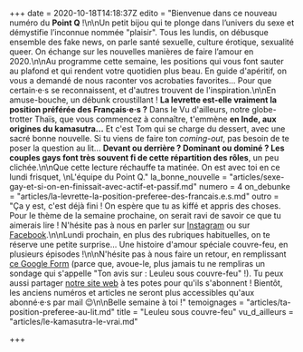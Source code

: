+++
date = 2020-10-18T14:18:37Z
edito = "Bienvenue dans ce nouveau numéro du **Point Q** !\n\nUn petit bijou qui te plonge dans l’univers du sexe et démystifie l’inconnue nommée \"plaisir\". Tous les lundis, on débusque ensemble des fake news, on parle santé sexuelle, culture érotique, sexualité queer. On échange sur les nouvelles manières de faire l’amour en 2020.\n\nAu programme cette semaine, les positions qui vous font sauter au plafond et qui rendent votre quotidien plus beau. En guide d'apéritif, on vous a demandé de nous raconter vos acrobaties favorites... Pour que certain·e·s se reconnaissent, et d'autres trouvent de l'inspiration.\n\nEn amuse-bouche, un débunk croustillant ! **La levrette est-elle vraiment la position préférée des Français·e·s ?** Dans le Vu d'ailleurs, notre globe-trotter Thaïs, que vous commencez à connaître, t'emmène **en Inde, aux origines du kamasutra...** Et c'est Tom qui se charge du dessert, avec une sacré bonne nouvelle. Si tu viens de faire ton _coming-out_, pas besoin de te poser la question au lit... **Devant ou derrière ? Dominant ou dominé ? Les couples gays font très souvent fi de cette répartition des rôles**, un peu clichée.\n\nQue cette lecture réchauffe ta matinée. On est avec toi en ce lundi frisquet,  \nL'équipe du Point Q."
la_bonne_nouvelle = "articles/sexe-gay-et-si-on-en-finissait-avec-actif-et-passif.md"
numero = 4
on_debunke = "articles/la-levrette-la-position-preferee-des-francais.e.s.md"
outro = "Ça y est, c'est déjà fini ! On espère que tu as kiffé et appris des choses. Pour le thème de la semaine prochaine, on serait ravi de savoir ce que tu aimerais lire ! N'hésite pas à nous en parler sur [Instagram](https://www.instagram.com/lepoint.q) ou sur [Facebook](https://www.facebook.com/lepointq.news).\n\nLundi prochain, en plus des rubriques habituelles, on te réserve une petite surprise... Une histoire d'amour spéciale couvre-feu, en plusieurs épisodes !\n\nN'hésite pas à nous faire un retour, en remplissant [ce Google Form](https://forms.gle/sTobv7ZzGayMLLQ69) (parce que, avoue-le, plus jamais tu ne rempliras un sondage qui s'appelle \"Ton avis sur : Leuleu sous couvre-feu\" !). Tu peux aussi partager [notre site web](https://lepointq.surge.sh) à tes potes pour qu'ils s'abonnent ! Bientôt, les anciens numéros et articles ne seront plus accessibles qu'aux abonné·e·s par mail 😉\n\nBelle semaine à toi !"
temoignages = "articles/ta-position-preferee-au-lit.md"
title = "Leuleu sous couvre-feu"
vu_d_ailleurs = "articles/le-kamasutra-le-vrai.md"

+++
